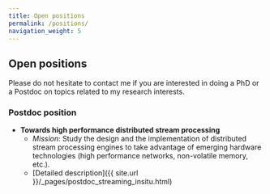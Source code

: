 ```yaml
---
title: Open positions
permalink: /positions/
navigation_weight: 5
---
```



## Open positions


Please do not hesitate to contact me if you are interested in doing a
PhD or a Postdoc on topics related to my research interests.

### Postdoc position

- **Towards high performance distributed stream processing**
  - *Mission*: Study the design and the implementation of distributed stream
  processing engines to take advantage of emerging hardware
  technologies (high performance networks, non-volatile memory, etc.).
  - [Detailed description]({{ site.url }}/_pages/postdoc_streaming_insitu.html)


